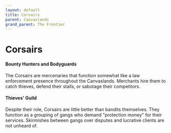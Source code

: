 ```yaml
---
layout: default
title: Corsairs
parent: Canvaslands
grand_parent: The Frontier
---
```


# Corsairs

#### Bounty Hunters and Bodyguards

The Corsairs are mercenaries that function somewhat like a law enforcement presence throughout the Canvaslands. Merchants hire them to catch thieves, defend their stalls, or sabotage their competitors. 

#### Thieves' Guild

Despite their role, Corsairs are little better than bandits themselves. They function as a grouping of gangs who demand "protection money" for their services. Skirmishes between gangs over disputes and lucrative clients are not unheard of.